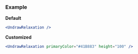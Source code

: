 ### Example

**Default**
```jsx
<UndrawRelaxation />
```

**Customized**
```jsx
<UndrawRelaxation primaryColor="#41B883" height="100" />
```
